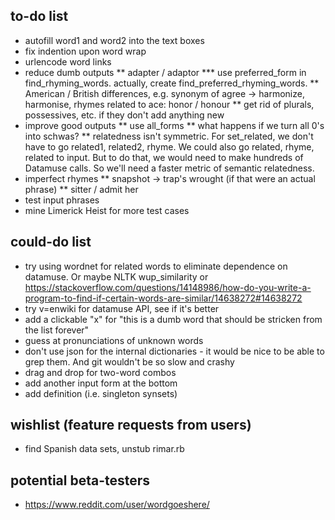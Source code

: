## to-do list

* autofill word1 and word2 into the text boxes
* fix indention upon word wrap
* urlencode word links
* reduce dumb outputs
** adapter / adaptor
*** use preferred_form in find_rhyming_words. actually, create find_preferred_rhyming_words.
** American / British differences, e.g. synonym of agree -> harmonize, harmonise, rhymes related to ace: honor / honour
** get rid of plurals, possessives, etc. if they don't add anything new
* improve good outputs
** use all_forms
** what happens if we turn all 0's into schwas?
** relatedness isn't symmetric. For set_related, we don't have to go related1, related2, rhyme. We could also go related, rhyme, related to input. But to do that, we would need to make hundreds of Datamuse calls. So we'll need a faster metric of semantic relatedness.
* imperfect rhymes
** snapshot -> trap's wrought (if that were an actual phrase)
** sitter / admit her
* test input phrases
* mine Limerick Heist for more test cases

## could-do list

* try using wordnet for related words to eliminate dependence on datamuse. Or maybe NLTK wup_similarity or https://stackoverflow.com/questions/14148986/how-do-you-write-a-program-to-find-if-certain-words-are-similar/14638272#14638272
* try v=enwiki for datamuse API, see if it's better
* add a clickable "x" for "this is a dumb word that should be stricken from the list forever"
* guess at pronunciations of unknown words
* don't use json for the internal dictionaries - it would be nice to be able to grep them. And git wouldn't be so slow and crashy
* drag and drop for two-word combos
* add another input form at the bottom
* add definition (i.e. singleton synsets)

## wishlist (feature requests from users)

* find Spanish data sets, unstub rimar.rb

## potential beta-testers

* https://www.reddit.com/user/wordgoeshere/
